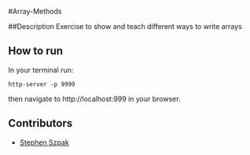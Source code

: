 #Array-Methods

##Description
Exercise to show and teach different ways to write arrays

## How to run
In your terminal run:
```
http-server -p 9999
```
then navigate to http://localhost:999 in your browser.

## Contributors
- [Stephen Szpak](https://github.com/stephenszpak)